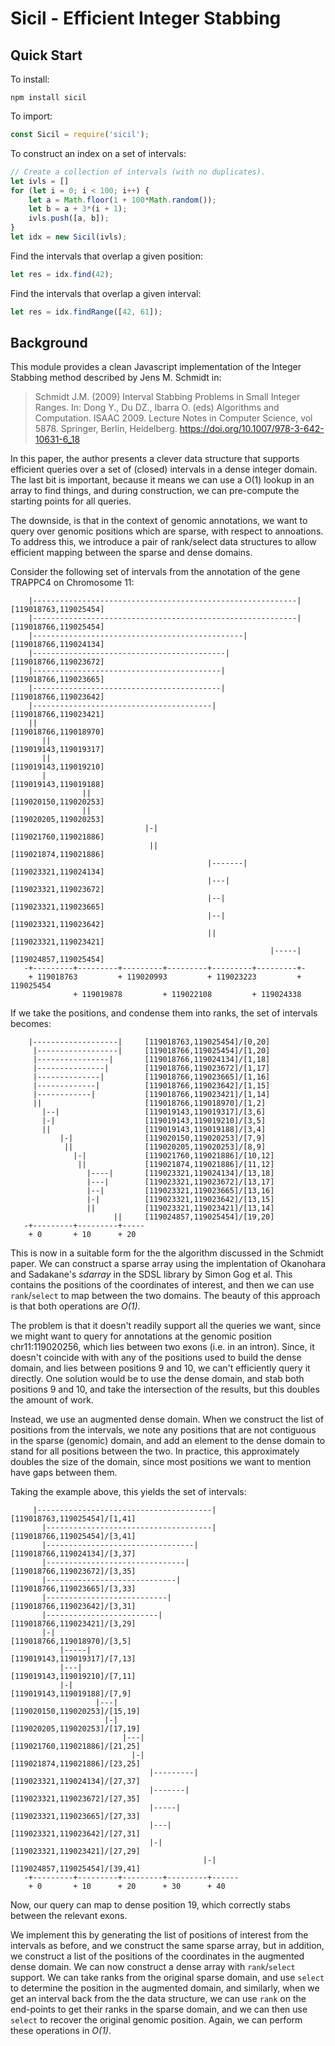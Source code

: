# Sicil - Efficient Integer Stabbing

## Quick Start

To install:

```
npm install sicil
```

To import:

```javascript
const Sicil = require('sicil');
```

To construct an index on a set of intervals:

```javascript
// Create a collection of intervals (with no duplicates).
let ivls = []
for (let i = 0; i < 100; i++) {
    let a = Math.floor(1 + 100*Math.random());
    let b = a + 3*(i + 1);
    ivls.push([a, b]);
}
let idx = new Sicil(ivls);
```

Find the intervals that overlap a given position:

```javascript
let res = idx.find(42);
```

Find the intervals that overlap a given interval:

```javascript
let res = idx.findRange([42, 61]);
```

## Background

This module provides a clean Javascript implementation of the Integer Stabbing method
described by Jens M. Schmidt in:

> Schmidt J.M. (2009) Interval Stabbing Problems in Small Integer Ranges.
> In: Dong Y., Du DZ., Ibarra O. (eds) Algorithms and Computation. ISAAC 2009.
> Lecture Notes in Computer Science, vol 5878.
> Springer, Berlin, Heidelberg. https://doi.org/10.1007/978-3-642-10631-6_18

In this paper, the author presents a clever data structure that
supports efficient queries over a set of (closed) intervals in a
dense integer domain.  The last bit is important, because it means
we can use a O(1) lookup in an array to find things, and during
construction, we can pre-compute the starting points for all queries.

The downside, is that in the context of genomic annotations, we
want to query over genomic positions which are sparse, with respect
to annoations.  To address this, we introduce a pair of rank/select
data structures to allow efficient mapping between the sparse and
dense domains.

Consider the following set of intervals from the annotation of the
gene TRAPPC4 on Chromosome 11:

```
    |-----------------------------------------------------------| [119018763,119025454]
    |-----------------------------------------------------------| [119018766,119025454]
    |-----------------------------------------------|             [119018766,119024134]
    |-------------------------------------------|                 [119018766,119023672]
    |------------------------------------------|                  [119018766,119023665]
    |------------------------------------------|                  [119018766,119023642]
    |----------------------------------------|                    [119018766,119023421]
    ||                                                            [119018766,119018970]
       ||                                                         [119019143,119019317]
       ||                                                         [119019143,119019210]
       |                                                          [119019143,119019188]
                ||                                                [119020150,119020253]
                ||                                                [119020205,119020253]
                              |-|                                 [119021760,119021886]
                               ||                                 [119021874,119021886]
                                            |-------|             [119023321,119024134]
                                            |---|                 [119023321,119023672]
                                            |--|                  [119023321,119023665]
                                            |--|                  [119023321,119023642]
                                            ||                    [119023321,119023421]
                                                          |-----| [119024857,119025454]
   -+---------+---------+---------+---------+---------+---------+-
    + 119018763         + 119020993         + 119023223         + 119025454
              + 119019878         + 119022108         + 119024338
```

If we take the positions, and condense them into ranks, the set of
intervals becomes:

```
    |-------------------|     [119018763,119025454]/[0,20]
     |------------------|     [119018766,119025454]/[1,20]
     |----------------|       [119018766,119024134]/[1,18]
     |---------------|        [119018766,119023672]/[1,17]
     |--------------|         [119018766,119023665]/[1,16]
     |-------------|          [119018766,119023642]/[1,15]
     |------------|           [119018766,119023421]/[1,14]
     ||                       [119018766,119018970]/[1,2]
       |--|                   [119019143,119019317]/[3,6]
       |-|                    [119019143,119019210]/[3,5]
       ||                     [119019143,119019188]/[3,4]
           |-|                [119020150,119020253]/[7,9]
            ||                [119020205,119020253]/[8,9]
              |-|             [119021760,119021886]/[10,12]
               ||             [119021874,119021886]/[11,12]
                 |----|       [119023321,119024134]/[13,18]
                 |---|        [119023321,119023672]/[13,17]
                 |--|         [119023321,119023665]/[13,16]
                 |-|          [119023321,119023642]/[13,15]
                 ||           [119023321,119023421]/[13,14]
                       ||     [119024857,119025454]/[19,20]
   -+---------+---------+-----
    + 0       + 10      + 20
```

This is now in a suitable form for the the algorithm discussed in
the Schmidt paper. We can construct a sparse array using the
implentation of Okanohara and Sadakane's *sdarray* in the SDSL
library by Simon Gog et al. This contains the positions of the
coordinates of interest, and then we can use `rank`/`select` to map
between the two domains. The beauty of this approach is that both
operations are _O(1)_.

The problem is that it doesn't readily support all the queries we
want, since we might want to query for annotations at the genomic
position chr11:119020256, which lies between two exons (i.e. in an
intron). Since, it doesn't coincide with with any of the positions
used to build the dense domain, and lies between positions 9 and
10, we can't efficiently query it directly. One solution would be
to use the dense domain, and stab both positions 9 and 10, and take
the intersection of the results, but this doubles the amount of
work.

Instead, we use an augmented dense domain. When we construct the
list of positions from the intervals, we note any positions that
are not contiguous in the sparse (genomic) domain, and add an element
to the dense domain to stand for all positions between the two.  In
practice, this approximately doubles the size of the domain, since
most positions we want to mention have gaps between them.

Taking the example above, this yields the set of intervals:

```
     |---------------------------------------|     [119018763,119025454]/[1,41]
       |-------------------------------------|     [119018766,119025454]/[3,41]
       |---------------------------------|         [119018766,119024134]/[3,37]
       |-------------------------------|           [119018766,119023672]/[3,35]
       |-----------------------------|             [119018766,119023665]/[3,33]
       |---------------------------|               [119018766,119023642]/[3,31]
       |-------------------------|                 [119018766,119023421]/[3,29]
       |-|                                         [119018766,119018970]/[3,5]
           |-----|                                 [119019143,119019317]/[7,13]
           |---|                                   [119019143,119019210]/[7,11]
           |-|                                     [119019143,119019188]/[7,9]
                   |---|                           [119020150,119020253]/[15,19]
                     |-|                           [119020205,119020253]/[17,19]
                         |---|                     [119021760,119021886]/[21,25]
                           |-|                     [119021874,119021886]/[23,25]
                               |---------|         [119023321,119024134]/[27,37]
                               |-------|           [119023321,119023672]/[27,35]
                               |-----|             [119023321,119023665]/[27,33]
                               |---|               [119023321,119023642]/[27,31]
                               |-|                 [119023321,119023421]/[27,29]
                                           |-|     [119024857,119025454]/[39,41]
   -+---------+---------+---------+---------+------
    + 0       + 10      + 20      + 30      + 40
```

Now, our query can map to dense position 19, which correctly stabs
between the relevant exons.

We implement this by generating the list of positions of interest
from the intervals as before, and we construct the same sparse
array, but in addition, we construct a list of the positions of the
coordinates in the augmented dense domain. We can now construct a
dense array with `rank`/`select` support. We can take ranks from
the original sparse domain, and use `select` to determine the
position in the augmented domain, and similarly, when we get an
interval back from the the data structure, we can use `rank` on the
end-points to get their ranks in the sparse domain, and we can then
use `select` to recover the original genomic position. Again, we
can perform these operations in _O(1)_.
